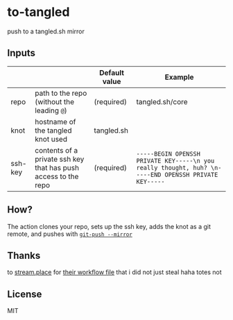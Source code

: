 # to-tangled
push to a tangled.sh mirror

## Inputs

| | | Default value | Example |
|--|--|--|--|
| repo | path to the repo (without the leading `@`) | (required) | tangled.sh/core
| knot | hostname of the tangled knot used | tangled.sh | 
| ssh-key | contents of a private ssh key that has push access to the repo | (required) | `-----BEGIN OPENSSH PRIVATE KEY-----\n you really thought, huh? \n-----END OPENSSH PRIVATE KEY-----`

## How?

The action clones your repo, sets up the ssh key, adds the knot as a git remote, and pushes with [`git-push --mirror`](https://man.archlinux.org/man/git-push.1#:~:text=refs/heads/foo%20doesn%E2%80%99t%20exist.-,%2D%2Dmirror,-Instead%20of%20naming)

## Thanks

to [stream.place](https://stream.place) for [their workflow file](https://github.com/streamplace/streamplace/blob/0e6712a8ecf21a9942bb0a589a75791aa5290733/.github/workflows/sync-tangled.yaml) that i did not just steal haha totes not

## License

MIT
